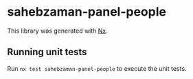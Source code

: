 # sahebzaman-panel-people

This library was generated with [Nx](https://nx.dev).

## Running unit tests

Run `nx test sahebzaman-panel-people` to execute the unit tests.
